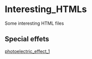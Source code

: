 # Interesting_HTMLs
Some interesting HTML files

## Special effets
[photoelectric_effect_1]("http://citvilab.cn/html_projs/se1.html")

